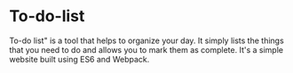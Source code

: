 # To-do-list
To-do list" is a tool that helps to organize your day. It simply lists the things that you need to do and allows you to mark them as complete. It's a simple website built using ES6 and Webpack.
